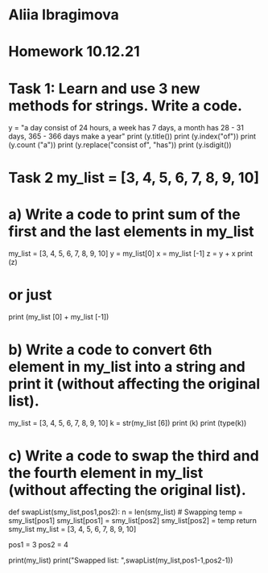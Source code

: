 # Aliia Ibragimova
# Homework 10.12.21
# Task 1: Learn and use 3 new methods for strings. Write a code.
y = "a day consist of 24 hours, a week has 7 days, a month has 28 - 31 days, 365 - 366 days make a year"
print (y.title())
print (y.index("of"))
print (y.count ("a"))
print (y.replace("consist of", "has"))
print (y.isdigit())


# Task 2 my_list = [3, 4, 5, 6, 7, 8, 9, 10]
# a) Write a code to print sum of the first and the last elements in my_list

my_list = [3, 4, 5, 6, 7, 8, 9, 10]
y = my_list[0]
x = my_list [-1]
z = y + x
print (z)
# or just
print (my_list [0] + my_list [-1])

# b) Write a code to convert 6th element in my_list into a string and print it (without affecting the original list).
my_list = [3, 4, 5, 6, 7, 8, 9, 10]
k = str(my_list [6])
print (k)
print (type(k))

# c) Write a code to swap the third and the fourth element in my_list (without affecting the original list).

def swapList(smy_list,pos1,pos2):
    n = len(smy_list)
    # Swapping
    temp = smy_list[pos1]
    smy_list[pos1] = smy_list[pos2]
    smy_list[pos2] = temp
    return smy_list
my_list = [3, 4, 5, 6, 7, 8, 9, 10]

pos1 = 3
pos2 = 4

print(my_list)
print("Swapped list: ",swapList(my_list,pos1-1,pos2-1))



